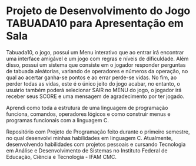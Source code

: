 # Projeto de Desenvolvimento do Jogo TABUADA10 para Apresentação em Sala

Tabuada10, o jogo, possui um Menu interativo que ao entrar irá encontrar uma interface amigável e um jogo com regras e níveis de dificuldade. Além disso, possui um sistema que consiste em o jogador responder perguntas de tabuada aleátorias, variando de operadores e números da operação, no qual ao acertar ganha-se pontos e ao errar perde-se vidas. No fim, ao perder todas as vidas, este é o único jeito do jogo acabar, no entanto, o usuário também poderá selecionar SAIR no MENU do jogo, o jogador irá receber seus SCORE e uma mensagem de agradecimento por ter jogado.

Aprendi como toda a estrutura de uma linguagem de programação funciona, comandos, operadores lógicos e como construir menus e programas funcionais com a linguagem C.  

Repositório com Projeto de Programação feito durante o  primeiro semestre, no qual desenvolvi minhas habilidades em linguagem C. 
Atualmente, desenvolvendo habilidades com projetos pessoais e cursando Tecnologia em Análise e Desenvolvimento de Sistemas no Instituto Federal de Educação, Ciência e Tecnologia - IFAM CMC.
